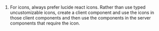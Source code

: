 1. For icons, always prefer lucide react icons. Rather than use typed uncustomizable icons, create a client component and use the icons in those client components and then use the components in the server components that require the icon.
